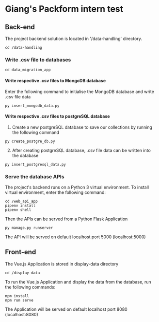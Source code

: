 # Giang's Packform intern test

## Back-end

The project backend solution is located in '/data-handling' directory.

```
cd /data-handling
```

### Write .csv file to databases

```
cd data_migration_app
```

#### Write respective .csv files to MongoDB database

Enter the following command to initialise the MongoDB database and write .csv file data

```
py insert_mongodb_data.py
```

#### Write respective .csv files to postgreSQL database

1. Create a new postgreSQL database to save our collections by running the following command

```
py create_postgre_db.py
```

2. After creating postgreSQL database, .csv file data can be written into the database

```
py insert_postgresql_data.py
```

### Serve the database APIs

The project's backend runs on a Python 3 virtual environment. To install virtual environment, enter the following command:

```
cd /web_api_app
pipenv install
pipenv shell
```

Then the APIs can be served from a Python Flask Application

```
py manage.py runserver
```

The API will be served on default localhost port 5000 (localhost:5000)

## Front-end

The Vue.js Application is stored in display-data directory

```
cd /display-data
```

To run the Vue.js Application and display the data from the database, run the following commands:

```
npm install
npm run serve
```

The Application will be served on default localhost port 8080 (localhost:8080)
